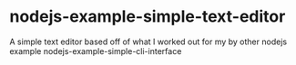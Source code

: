 # nodejs-example-simple-text-editor

A simple text editor based off of what I worked out for my by other nodejs example nodejs-example-simple-cli-interface
